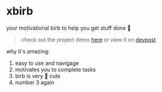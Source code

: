 # xbirb
your motivational birb to help you get stuff done 🐤

> check out the project demo [here](https://ehuang.dev/xbirb/)
> or view it on [devpost](https://devpost.com/software/xbirb)

why it's amazing:
1. easy to use and navigage
2. motivates you to complete tasks
3. birb is very 💖 cute
4. number 3 again
